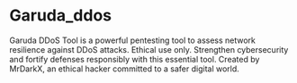 # Garuda_ddos
Garuda DDoS Tool is a powerful pentesting tool to assess network resilience against DDoS attacks. Ethical use only. Strengthen cybersecurity and fortify defenses responsibly with this essential tool. Created by MrDarkX, an ethical hacker committed to a safer digital world.
